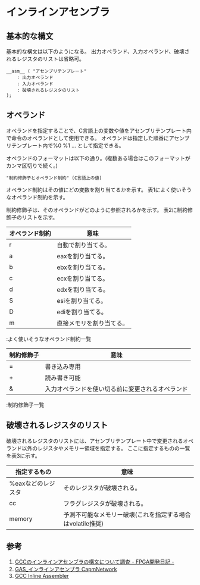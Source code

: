 # インラインアセンブラ

## 基本的な構文
基本的な構文は以下のようになる。
出力オペランド、入力オペランド、破壊されるレジスタのリストは省略可。
```
__asm__ ( "アセンブリテンプレート"
	: 出力オペランド
	: 入力オペランド
	: 破壊されるレジスタのリスト
);
```

## オペランド
オペランドを指定することで、C言語上の変数や値をアセンブリテンプレート内で命令のオペランドとして使用できる。
オペランドは指定した順番にアセンブリテンプレート内で%0 %1 ... として指定できる。

オペランドのフォーマットは以下の通り。(複数ある場合はこのフォーマットがカンマ区切りで続く。)
```
"制約修飾子とオペランド制約" (C言語上の値)
```

オペランド制約はその値にどの変数を割り当てるかを示す。
表1によく使いそうなオペランド制約を示す。

制約修飾子は、そのオペランドがどのように参照されるかを示す。
表2に制約修飾子のリストを示す。

| オペランド制約 |        意味              |
| -------------- | ------------------------ |
|       r        | 自動で割り当てる。       |
|       a        |  eaxを割り当てる。       |
|       b        |  ebxを割り当てる。       |
|       c        |  ecxを割り当てる。       |
|       d        |  edxを割り当てる。       |
|       S        |  esiを割り当てる。       |
|       D        |  ediを割り当てる。       | 
|       m        |  直接メモリを割り当てる。| 
:よく使いそうなオペランド制約一覧

| 制約修飾子 |                        意味                      |
| ---------  | ------------------------------------------------ |
|     =      | 書き込み専用                                     |
|     +      | 読み書き可能                                     |
|     &      | 入力オペランドを使い切る前に変更されるオペランド |
:制約修飾子一覧

## 破壊されるレジスタのリスト
破壊されるレジスタのリストには、アセンブリテンプレート中で変更されるオペランド以外のレジスタやメモリー領域を指定する。
ここに指定するものの一覧を表3に示す。

| 指定するもの       | 意味                        |
| ------------------ | --------------------------- |
| %eaxなどのレジスタ | そのレジスタが破壊される。  |
| cc                 | フラグレジスタが破壊される。|
| memory             | 予測不可能なメモリー破壊(これを指定する場合はvolatile推奨)|

## 参考
1. [GCCのインラインアセンブラの構文について調査 - FPGA開発日記 -](https://msyksphinz.hatenablog.com/entry/2016/03/28/020000)
1. [GAS_インラインアセンブラ  CapmNetwork](http://capm-network.com/?tag=GAS_%E3%82%A4%E3%83%B3%E3%83%A9%E3%82%A4%E3%83%B3%E3%82%A2%E3%82%BB%E3%83%B3%E3%83%96%E3%83%A9)
1. [GCC  Inline Assembler](http://caspar.hazymoon.jp/OpenBSD/annex/gcc_inline_asm.html)
